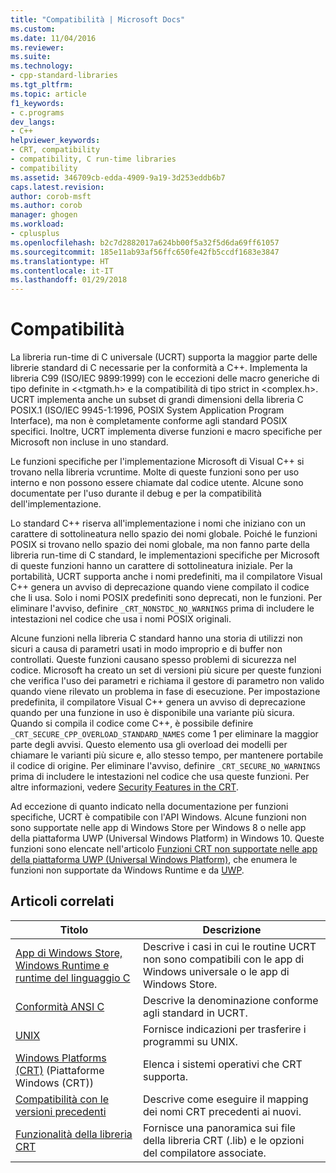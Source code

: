 ```yaml
---
title: "Compatibilità | Microsoft Docs"
ms.custom: 
ms.date: 11/04/2016
ms.reviewer: 
ms.suite: 
ms.technology:
- cpp-standard-libraries
ms.tgt_pltfrm: 
ms.topic: article
f1_keywords:
- c.programs
dev_langs:
- C++
helpviewer_keywords:
- CRT, compatibility
- compatibility, C run-time libraries
- compatibility
ms.assetid: 346709cb-edda-4909-9a19-3d253eddb6b7
caps.latest.revision: 
author: corob-msft
ms.author: corob
manager: ghogen
ms.workload:
- cplusplus
ms.openlocfilehash: b2c7d2882017a624bb00f5a32f5d6da69ff61057
ms.sourcegitcommit: 185e11ab93af56ffc650fe42fb5ccdf1683e3847
ms.translationtype: HT
ms.contentlocale: it-IT
ms.lasthandoff: 01/29/2018
---
```

# <a name="compatibility"></a>Compatibilità
La libreria run-time di C universale (UCRT) supporta la maggior parte delle librerie standard di C necessarie per la conformità a C++. Implementa la libreria C99 (ISO/IEC 9899:1999) con le eccezioni delle macro generiche di tipo definite in \<<tgmath.h> e la compatibilità di tipo strict in \<complex.h>. UCRT implementa anche un subset di grandi dimensioni della libreria C POSIX.1 (ISO/IEC 9945-1:1996, POSIX System Application Program Interface), ma non è completamente conforme agli standard POSIX specifici.  Inoltre, UCRT implementa diverse funzioni e macro specifiche per Microsoft non incluse in uno standard.  
  
 Le funzioni specifiche per l'implementazione Microsoft di Visual C++ si trovano nella libreria vcruntime.  Molte di queste funzioni sono per uso interno e non possono essere chiamate dal codice utente. Alcune sono documentate per l'uso durante il debug e per la compatibilità dell'implementazione.  
  
 Lo standard C++ riserva all'implementazione i nomi che iniziano con un carattere di sottolineatura nello spazio dei nomi globale. Poiché le funzioni POSIX si trovano nello spazio dei nomi globale, ma non fanno parte della libreria run-time di C standard, le implementazioni specifiche per Microsoft di queste funzioni hanno un carattere di sottolineatura iniziale. Per la portabilità, UCRT supporta anche i nomi predefiniti, ma il compilatore Visual C++ genera un avviso di deprecazione quando viene compilato il codice che li usa. Solo i nomi POSIX predefiniti sono deprecati, non le funzioni. Per eliminare l'avviso, definire `_CRT_NONSTDC_NO_WARNINGS` prima di includere le intestazioni nel codice che usa i nomi POSIX originali.  
  
 Alcune funzioni nella libreria C standard hanno una storia di utilizzi non sicuri a causa di parametri usati in modo improprio e di buffer non controllati. Queste funzioni causano spesso problemi di sicurezza nel codice. Microsoft ha creato un set di versioni più sicure per queste funzioni che verifica l'uso dei parametri e richiama il gestore di parametro non valido quando viene rilevato un problema in fase di esecuzione.  Per impostazione predefinita, il compilatore Visual C++ genera un avviso di deprecazione quando per una funzione in uso è disponibile una variante più sicura. Quando si compila il codice come C++, è possibile definire `_CRT_SECURE_CPP_OVERLOAD_STANDARD_NAMES` come 1 per eliminare la maggior parte degli avvisi. Questo elemento usa gli overload dei modelli per chiamare le varianti più sicure e, allo stesso tempo, per mantenere portabile il codice di origine. Per eliminare l'avviso, definire `_CRT_SECURE_NO_WARNINGS` prima di includere le intestazioni nel codice che usa queste funzioni. Per altre informazioni, vedere [Security Features in the CRT](../c-runtime-library/security-features-in-the-crt.md).  
  
 Ad eccezione di quanto indicato nella documentazione per funzioni specifiche, UCRT è compatibile con l'API Windows.  Alcune funzioni non sono supportate nelle app di Windows Store per Windows 8 o nelle app della piattaforma UWP (Universal Windows Platform) in Windows 10. Queste funzioni sono elencate nell'articolo [Funzioni CRT non supportate nelle app della piattaforma UWP (Universal Windows Platform)](../cppcx/crt-functions-not-supported-in-universal-windows-platform-apps.md), che enumera le funzioni non supportate da Windows Runtime e da [UWP](/uwp).  
  
## <a name="related-articles"></a>Articoli correlati  
  
|Titolo|Descrizione|  
|-----------|-----------------|  
|[App di Windows Store, Windows Runtime e runtime del linguaggio C](../c-runtime-library/windows-store-apps-the-windows-runtime-and-the-c-run-time.md)|Descrive i casi in cui le routine UCRT non sono compatibili con le app di Windows universale o le app di Windows Store.|  
|[Conformità ANSI C](../c-runtime-library/ansi-c-compliance.md)|Descrive la denominazione conforme agli standard in UCRT.|  
|[UNIX](../c-runtime-library/unix.md)|Fornisce indicazioni per trasferire i programmi su UNIX.|  
|[Windows Platforms (CRT)](../c-runtime-library/windows-platforms-crt.md) (Piattaforme Windows (CRT))|Elenca i sistemi operativi che CRT supporta.|  
|[Compatibilità con le versioni precedenti](../c-runtime-library/backward-compatibility.md)|Descrive come eseguire il mapping dei nomi CRT precedenti ai nuovi.|  
|[Funzionalità della libreria CRT](../c-runtime-library/crt-library-features.md)|Fornisce una panoramica sui file della libreria CRT (.lib) e le opzioni del compilatore associate.|